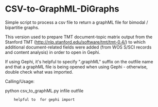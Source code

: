 CSV-to-GraphML-DiGraphs
=======================

Simple script to process a csv file to return a graphML file for bimodal / bipartitie graphs.

This version used to prepare TMT document-topic matrix output from the Stanford TMT 
(http://nlp.stanford.edu/software/tmt/tmt-0.4/) to which additional document-related fields were added (from WOS S/SCI
records and content analysis) in order to open in Gephi.

If using Gephi, it's helpful to specify ".graphML" suffix on the outfile name and that a graphML file is being opened 
when using Gephi - otherwise, double check what was imported.
 
Calling/Usage:	

python csv_to_graphML.py infile outfile
 
 		helpful to  for gephi import
   
